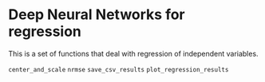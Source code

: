 # Deep Neural Networks for regression

This is a set of functions that deal with regression of independent variables.

`center_and_scale`
`nrmse`
`save_csv_results`
`plot_regression_results`
